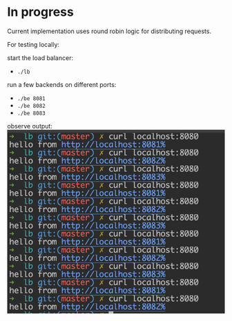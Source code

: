 # In progress

Current implementation uses round robin logic for distributing requests.

For testing locally:

start the load balancer:
- `./lb`

run a few backends on different ports:
- `./be 8081`
- `./be 8082`
- `./be 8083`

observe output:
![My Image](example.png)